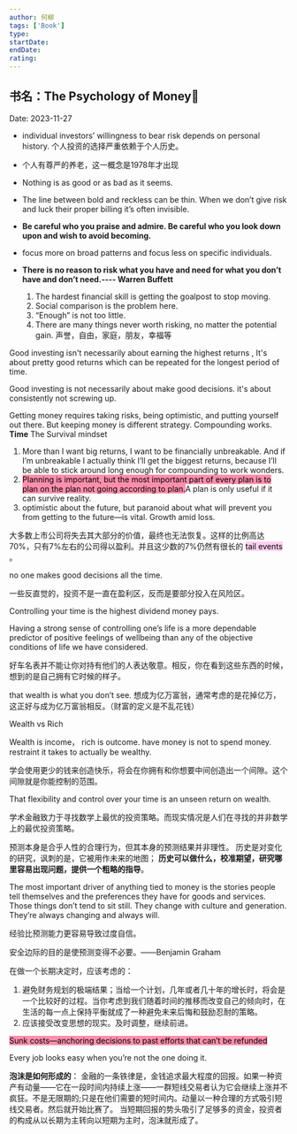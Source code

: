 ```yaml
---
author: 何柳
tags: ['Book']
type: 
startDate: 
endDate: 
rating:
---
```


## 书名：The Psychology of Money📖
 
Date: 2023-11-27 



- individual investors’ willingness to bear risk depends on personal history.
  个人投资的选择严重依赖于个人历史。
- 个人有尊严的养老，这一概念是1978年才出现
- Nothing is as good or as bad as it seems.
- The line between bold and reckless can be thin. When we don’t give risk and luck their proper billing it’s often invisible.
- **Be careful who you praise and admire. Be careful who you look down upon and wish to avoid becoming.**
- focus more on broad patterns and focus less on specific individuals.
- **There is no reason to risk what you have and need for what you don’t have and don’t need.---- Warren Buffett**
  
  1. The hardest financial skill is getting the goalpost to stop moving.
  2. Social comparison is the problem here.
  3. “Enough” is not too little.
  4. There are many things never worth risking, no matter the potential gain.
     声誉，自由，家庭，朋友，幸福等



Good investing isn't necessarily about earning the highest returns , It's about pretty good returns which can be repeated for the longest period of time.

Good investing is not necessarily about make good decisions. it's about consistently not screwing up.



Getting money requires taking risks, being optimistic, and putting yourself out there. But keeping money is different strategy. Compounding works. **Time**
The Survival mindset
1. More than I want big returns, I want to be financially unbreakable. And if I’m unbreakable I actually think I’ll get the biggest returns, because I’ll be able to stick around long enough for compounding to work wonders.
2. <mark style="background: #FF5582A6;">Planning is important, but the most important part of every plan is to plan on the plan not going according to plan.</mark>A plan is only useful if it can survive reality.
3. optimistic about the future, but paranoid about what will prevent you from getting to the future—is vital. Growth amid loss.

大多数上市公司将失去其大部分的价值，最终也无法恢复。这样的比例高达70%，只有7%左右的公司得以盈利。并且这少数的7%仍然有很长的 <mark style="background: #FFB8EBA6;">tail events</mark> 。

no one makes good decisions all the time.

一些反直觉的，投资不是一直在盈利区，反而是要部分投入在风险区。

Controlling your time is the highest dividend money pays.

Having a strong sense of controlling one’s life is a more dependable predictor of positive feelings of wellbeing than any of the objective conditions of life we have considered.


好车名表并不能让你对持有他们的人表达敬意。相反，你在看到这些东西的时候，想到的是自己拥有它时候的样子。 



that wealth is what you don’t see.
想成为亿万富翁，通常考虑的是花掉亿万，这正好与成为亿万富翁相反。（财富的定义是不乱花钱）


Wealth vs Rich

Wealth is income， rich is outcome.
have money is not to spend money. restraint it takes to actually be wealthy.




学会使用更少的钱来创造快乐，将会在你拥有和你想要中间创造出一个间隙。这个间隙就是你能控制的范围。


That flexibility and control over your time is an unseen return on wealth.



学术金融致力于寻找数学上最优的投资策略。而现实情况是人们在寻找的并非数学上的最优投资策略。


预测本身是合乎人性的合理行为，但其本身的预测结果并非理性。
历史是对变化的研究，讽刺的是，它被用作未来的地图；
**历史可以做什么，校准期望，研究哪里容易出现问题，提供一个粗略的指导**。


The most important driver of anything tied to money is the stories people tell themselves and the preferences they have for goods and services. Those things don’t tend to sit still. They change with culture and generation. They’re always changing and always will.


经验比预测能力更容易导致过度自信。

安全边际的目的是使预测变得不必要。——Benjamin Graham


在做一个长期决定时，应该考虑的：
 1. 避免财务规划的极端结果；当给一个计划，几年或者几十年的增长时，将会是一个比较好的过程。当你考虑到我们随着时间的推移而改变自己的倾向时，在生活的每一点上保持平衡就成了一种避免未来后悔和鼓励忍耐的策略。
 2. 应该接受改变思想的现实。及时调整，继续前进。



<mark style="background: #FF5582A6;">Sunk costs—anchoring decisions to past efforts that can’t be refunded</mark>

Every job looks easy when you’re not the one doing it.

**泡沫是如何形成的**：
金融的一条铁律是，金钱追求最大程度的回报。如果一种资产有动量——它在一段时间内持续上涨——一群短线交易者认为它会继续上涨并不疯狂。不是无限期的;只是在他们需要的短时间内。动量以一种合理的方式吸引短线交易者。然后就开始比赛了。  当短期回报的势头吸引了足够多的资金，投资者的构成从以长期为主转向以短期为主时，泡沫就形成了。

